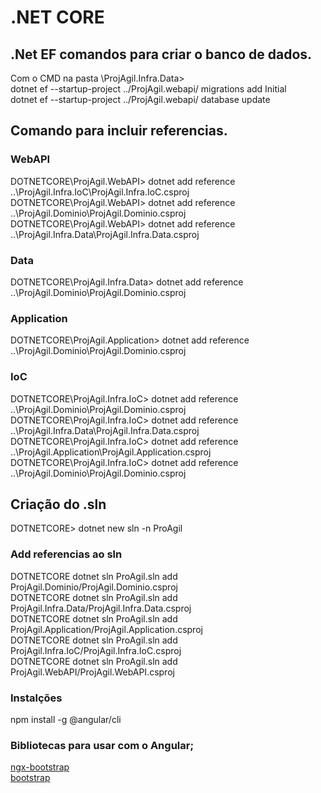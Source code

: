 # .NET CORE

## .Net EF comandos para criar o banco de dados.

Com o CMD na pasta \ProjAgil.Infra.Data> <br />
dotnet ef --startup-project ../ProjAgil.webapi/ migrations add Initial<br />
dotnet ef --startup-project ../ProjAgil.webapi/ database update<br />


## Comando para incluir referencias.

### WebAPI
DOTNETCORE\ProjAgil.WebAPI> dotnet add reference ..\ProjAgil.Infra.IoC\ProjAgil.Infra.IoC.csproj<br />
DOTNETCORE\ProjAgil.WebAPI> dotnet add reference ..\ProjAgil.Dominio\ProjAgil.Dominio.csproj<br />
DOTNETCORE\ProjAgil.WebAPI> dotnet add reference ..\ProjAgil.Infra.Data\ProjAgil.Infra.Data.csproj<br />

### Data
DOTNETCORE\ProjAgil.Infra.Data> dotnet add reference ..\ProjAgil.Dominio\ProjAgil.Dominio.csproj<br />

### Application
DOTNETCORE\ProjAgil.Application> dotnet add reference ..\ProjAgil.Dominio\ProjAgil.Dominio.csproj<br />

### IoC
DOTNETCORE\ProjAgil.Infra.IoC> dotnet add reference ..\ProjAgil.Dominio\ProjAgil.Dominio.csproj<br />
DOTNETCORE\ProjAgil.Infra.IoC> dotnet add reference ..\ProjAgil.Infra.Data\ProjAgil.Infra.Data.csproj<br />
DOTNETCORE\ProjAgil.Infra.IoC> dotnet add reference ..\ProjAgil.Application\ProjAgil.Application.csproj<br />
DOTNETCORE\ProjAgil.Infra.IoC> dotnet add reference ..\ProjAgil.Dominio\ProjAgil.Dominio.csproj<br />

## Criação do .sln
DOTNETCORE> dotnet new sln -n ProAgil<br />

### Add referencias ao sln

DOTNETCORE dotnet sln ProAgil.sln add ProjAgil.Dominio/ProjAgil.Dominio.csproj<br />
DOTNETCORE dotnet sln ProAgil.sln add ProjAgil.Infra.Data/ProjAgil.Infra.Data.csproj<br />
DOTNETCORE dotnet sln ProAgil.sln add ProjAgil.Application/ProjAgil.Application.csproj<br />
DOTNETCORE dotnet sln ProAgil.sln add ProjAgil.Infra.IoC/ProjAgil.Infra.IoC.csproj<br />
DOTNETCORE dotnet sln ProAgil.sln add ProjAgil.WebAPI/ProjAgil.WebAPI.csproj<br />


### Instalções
npm install -g @angular/cli <br />

### Bibliotecas para usar com o Angular;

<a href="https://valor-software.com/ngx-bootstrap/#/">ngx-bootstrap</a> <br />
<a href="https://getbootstrap.com/">bootstrap</a> <br />

